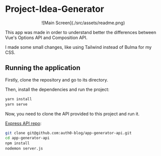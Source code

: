 # Project-Idea-Generator

<center>![Main Screen](./src/assets/readme.png)</center>

This app was made in order to understand better the differences between Vue's Options API and Composition API.

I made some small changes, like using Tailwind instead of Bulma for my CSS.

## Running the application

Firstly, clone the repository and go to its directory.

Then, install the dependencies and run the project:

```bash
yarn install
yarn serve
```
Now, you need to clone the API provided to this project and run it.

[Express API repo](https://github.com/auth0-blog/app-generator-api):

```bash
git clone git@github.com:auth0-blog/app-generator-api.git
cd app-generator-api
npm install
nodemon server.js
```
